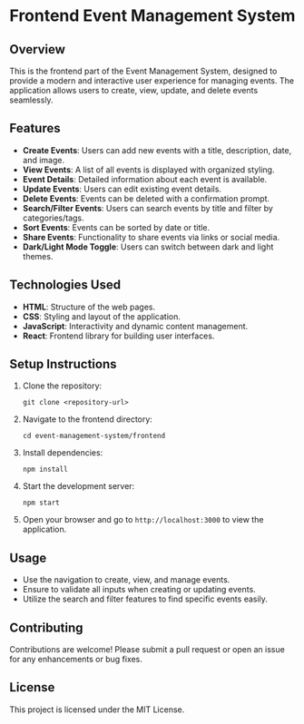 # Frontend Event Management System

## Overview
This is the frontend part of the Event Management System, designed to provide a modern and interactive user experience for managing events. The application allows users to create, view, update, and delete events seamlessly.

## Features
- **Create Events**: Users can add new events with a title, description, date, and image.
- **View Events**: A list of all events is displayed with organized styling.
- **Event Details**: Detailed information about each event is available.
- **Update Events**: Users can edit existing event details.
- **Delete Events**: Events can be deleted with a confirmation prompt.
- **Search/Filter Events**: Users can search events by title and filter by categories/tags.
- **Sort Events**: Events can be sorted by date or title.
- **Share Events**: Functionality to share events via links or social media.
- **Dark/Light Mode Toggle**: Users can switch between dark and light themes.

## Technologies Used
- **HTML**: Structure of the web pages.
- **CSS**: Styling and layout of the application.
- **JavaScript**: Interactivity and dynamic content management.
- **React**: Frontend library for building user interfaces.

## Setup Instructions
1. Clone the repository:
   ```
   git clone <repository-url>
   ```
2. Navigate to the frontend directory:
   ```
   cd event-management-system/frontend
   ```
3. Install dependencies:
   ```
   npm install
   ```
4. Start the development server:
   ```
   npm start
   ```
5. Open your browser and go to `http://localhost:3000` to view the application.

## Usage
- Use the navigation to create, view, and manage events.
- Ensure to validate all inputs when creating or updating events.
- Utilize the search and filter features to find specific events easily.

## Contributing
Contributions are welcome! Please submit a pull request or open an issue for any enhancements or bug fixes.

## License
This project is licensed under the MIT License.